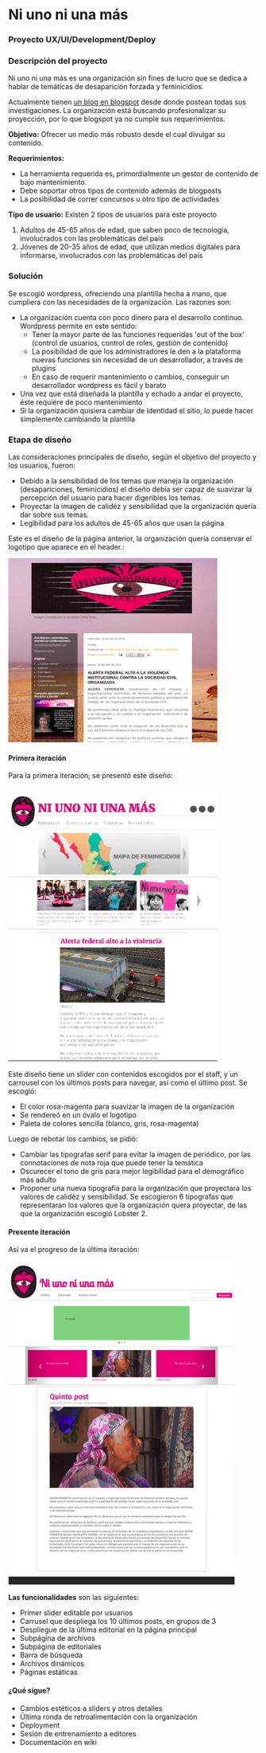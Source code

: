 # Ni uno ni una más
### Proyecto UX/UI/Development/Deploy

### Descripción del proyecto
Ni uno ni una más es una organización sin fines de lucro que se dedica a hablar de temáticas de desaparición forzada y feminicidios. 

Actualmente tienen [un blog en blogspot](http://niunoniunamas.blogspot.mx/) desde donde postean todas sus investigaciones. La organización está buscando profesionalizar su proyección, por lo que blogspot ya no cumple sus requerimientos.

__Objetivo:__ Ofrecer un medio más robusto desde el cual divulgar su contenido. 

__Requerimientos:__ 
- La herramienta requerida es, primordialmente un gestor de contenido de bajo mantenimiento. 
- Debe soportar otros tipos de contenido además de blogposts
- La posibilidad de correr concursos u otro tipo de actividades

__Tipo de usuario:__ Existen 2 tipos de usuarios para este proyecto
1. Adultos de 45-65 años de edad, que saben poco de tecnología, involucrados con las problemáticas del país
2. Jóvenes de 20-35 años de edad, que utilizan medios digitales para informarse, involucrados con las problemáticas del país

### Solución 

Se escogió wordpress, ofreciendo una plantilla hecha a mano, que cumpliera con las necesidades de la organización. Las razones son:

- La organización cuenta con poco dinero para el desarrollo continuo. Wordpress permite en este sentido: 
  - Tener la mayor parte de las funciones requeridas 'out of the box' (control de usuarios, control de roles, gestión de contenido)
  - La posibilidad de que los administradores le den a la plataforma nuevas funciones sin necesidad de un desarrollador, a través de plugins
  - En caso de requerir mantenimiento o cambios, conseguir un desarrollador wordpress es fácil y barato
- Una vez que está diseñada la plantilla y echado a andar el proyecto, éste requiere de poco mantenimiento
- Si la organización quisiera cambiar de identidad el sitio, lo puede hacer simplemente cambiando la plantilla

### Etapa de diseño

Las consideraciones principales de diseño, según el objetivo del proyecto y los usuarios, fueron:
- Debido a la sensibilidad de los temas que maneja la organización (desapariciones, feminicidios) el diseño debía ser capaz de suavizar la percepción del usuario para hacer digeribles los temas.
- Proyectar la imagen de calidéz y sensibilidad que la organización quería dar sobre sus temas.
- Legibilidad para los adultos de 45-65 años que usan la página

Este es el diseño de la página anterior, la organización quería conservar el logotipo que aparece en el header.:

![el diseño anterior](imgs/n1n.png)

#### Primera iteración

Para la primera iteración, se presentó este diseño:

![primera iteración](imgs/n1nsec.png)

Este diseño tiene un slider con contenidos escogidos por el staff, y un carrousel con los últimos posts para navegar, así como el último post.
Se escogió:
- El color rosa-magenta para suavizar la imagen de la organización
- Se rendereó en un óvalo el logotipo
- Paleta de colores sencilla (blanco, gris, rosa-magenta)

Luego de rebotar los cambios, se pidió:
- Cambiar las tipografas serif para evitar la imagen de periódico, por las connotaciones de nota roja que puede tener la temática
- Oscurecer el tono de gris para mejor legibilidad para el demográfico más adulto
- Proponer una nueva tipografía para la organización que proyectara los valores de calidéz y sensibilidad. Se escogieron 6 tipografas que representaran los valores que la organización quera proyectar, de las que la organización escogió Lobster 2.

#### Presente iteración

Así va el progreso de la última iteración:

![última iteración](imgs/n1nfinal.png)

__Las funcionalidades__ son las siguientes:
- Primer slider editable por usuarios
- Carrusel que despliega los 10 últimos posts, en grupos de 3
- Despliegue de la última editorial en la página principal
- Subpágina de archivos
- Subpágina de editoriales
- Barra de búsqueda
- Archivos dinámicos
- Páginas estáticas

#### ¿Qué sigue?

- Cambios estéticos a sliders y otros detalles
- Última ronda de retroalimentación con la organización
- Deployment
- Sesión de entrenamiento a editores
- Documentación en wiki 

